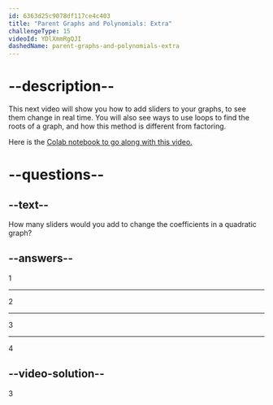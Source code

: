 ```yaml
---
id: 6363d25c9078df117ce4c403
title: "Parent Graphs and Polynomials: Extra"
challengeType: 15
videoId: YDlXmmRgQJI
dashedName: parent-graphs-and-polynomials-extra
---
```


# --description--

This next video will show you how to add sliders to your graphs, to see them change in real time. You will also see ways to use loops to find the roots of a graph, and how this method is different from factoring.

Here is the <a href="https://colab.research.google.com/drive/1bspkmQVcKOXUuk-Orb0Mwl0GUGbqMpka?usp=sharing" target="_blank" rel="noopener noreferrer nofollow">Colab notebook to go along with this video.</a>

# --questions--

## --text--

How many sliders would you add to change the coefficients in a quadratic graph?

## --answers--

1

---

2

---

3

---

4

## --video-solution--

3
